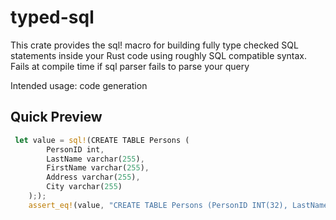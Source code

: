 # typed-sql

This crate provides the sql! macro for building fully type checked SQL statements inside your Rust code using roughly SQL compatible syntax. Fails at compile time if sql parser fails to parse your query

Intended usage: code generation

## Quick Preview

```rust
 let value = sql!(CREATE TABLE Persons (
        PersonID int,
        LastName varchar(255),
        FirstName varchar(255),
        Address varchar(255),
        City varchar(255)
    ););
    assert_eq!(value, "CREATE TABLE Persons (PersonID INT(32), LastName VARCHAR(255), FirstName VARCHAR(255), Address VARCHAR(255), City VARCHAR(255))");
```
